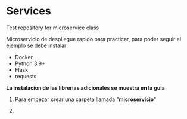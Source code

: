 # Services
Test repository for microservice class

Microservicio de despliegue rapido para practicar, para poder seguir el ejemplo se debe instalar:
- Docker
- Python 3.9+
- Flask
- requests

**La instalacion de las librerias adicionales se muestra en la guia**

1. Para empezar crear una carpeta llamada "**microservicio**"

2. 
